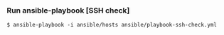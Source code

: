 ### Run ansible-playbook [SSH check]
```$ ansible-playbook -i ansible/hosts ansible/playbook-ssh-check.yml```
